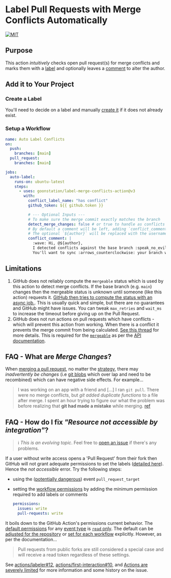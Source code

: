 # Label Pull Requests with Merge Conflicts Automatically

[![MIT](https://img.shields.io/github/license/prince-chrismc/label-merge-conflicts-action)](https://github.com/prince-chrismc/label-merge-conflicts-action/blob/main/LICENSE)

## Purpose

This action _intuitively_ checks open pull request(s) for merge conflicts and marks them with a [label][label-guide] and optionally leaves a
[comment][pr-comments] to alter the author.

[label-guide]: https://guides.github.com/features/issues/#filtering
[pr-comments]: https://docs.github.com/en/github/collaborating-with-pull-requests/reviewing-changes-in-pull-requests/commenting-on-a-pull-request#about-pull-request-comments

## Add it to Your Project

### Create a Label

You'll need to decide on a label and manually [create it][create-label] if it does not already exist.

[create-label]: https://docs.github.com/en/issues/using-labels-and-milestones-to-track-work/managing-labels#creating-a-label

### Setup a Workflow

```yml
name: Auto Label Conflicts
on:
  push:
    branches: [main]
  pull_request:
    branches: [main]

jobs:
  auto-label:
    runs-on: ubuntu-latest
    steps:
      - uses: goonstation/label-merge-conflicts-action@v3
        with:
          conflict_label_name: "has conflict"
          github_token: ${{ github.token }}

          # --- Optional Inputs ---
          # To make sure the merge commit exactly matches the branch
          detect_merge_changes: false # or true to handle as conflicts
          # By default a comment will be left, adding `conflict_comment: ''` will disable comments
          # The optional `${author}` will be replaced with the username of the pull request
          conflict_comment: |
            :wave: Hi, @${author},
            I detected conflicts against the base branch :speak_no_evil:
            You'll want to sync :arrows_counterclockwise: your branch with upstream!
```

## Limitations

1. GitHub does not reliably compute the `mergeable` status which is used by this action to detect merge conflicts.
If the base branch (e.g. `main`) changes then the mergeable status is unknown until someone (like this action) requests it.
[GitHub then tries to compute the status with an async job.](https://stackoverflow.com/a/30620973). This is usually quick
and simple, but there are no guarantees and GitHub might have issues. You can tweak `max_retries` and `wait_ms` to increase
the timeout before giving up on the Pull Request.
2. GitHub does not run actions on pull requests which have conflicts - which will prevent this action from working.
When there is a conflict it prevents the merge commit from being calculated.
[See this thread](https://github.community/t/run-actions-on-pull-requests-with-merge-conflicts/17104) for more details.
This is required for the [`mergeable`](https://docs.github.com/en/graphql/reference/enums#mergeablestate) as per the
[API documentation](https://docs.github.com/en/rest/reference/pulls#get-a-pull-request).

## FAQ - What are _Merge Changes_?

When [merging a pull request](https://docs.github.com/en/github/collaborating-with-issues-and-pull-requests/about-pull-request-merges), no matter the
[strategy](https://git-scm.com/docs/merge-strategies), there may _inadvertently be changes_ (i.e
[git blobs](https://git-scm.com/book/en/v2/Git-Internals-Git-Objects) which over lap and need to be recombined) which can have negative side effects. For example...

> I was working on an app with a friend and [...] I ran `git pull`. There were no merge conflicts, but _git added duplicate functions_ to a file after merge.
> I spent an hour trying to figure our what the problem was before realizing that **git had made a mistake** while merging.
> [ref](https://news.ycombinator.com/item?id=9871042)

## FAQ - How do I fix _"Resource not accessible by integration"_?

> ℹ️ _This is an evolving topic_. Feel free to [open an issue](https://github.com/prince-chrismc/label-merge-conflicts-action/issues/new?title=Question:%20Permissions&labels=help%20wanted) if there's any problems.

If a user without write access opens a 'Pull Request' from their fork then GitHub will not grant adequate permissions to set the labels
([detailed here](https://github.blog/changelog/2021-04-20-github-actions-control-permissions-for-github_token/#setting-permissions-in-the-workflow)).
Hence the _not accessible_ error. Try the following steps:

* using the ([potentially dangerous](https://securitylab.github.com/research/github-actions-preventing-pwn-requests/)) event `pull_request_target`
* setting the [workflow permissions](https://github.blog/changelog/2021-04-20-github-actions-control-permissions-for-github_token/)
by adding the minimum permission required to add labels or comments

  ```yml
  permissions:
    issues: write
    pull-requests: write
  ```

It boils down to the GitHub Action's permissions current behavior.
The [default permissions](https://docs.github.com/en/actions/reference/authentication-in-a-workflow#permissions-for-the-github_token) for any
[event type](https://docs.github.com/en/actions/reference/events-that-trigger-workflows) is
[`read` only](https://docs.github.com/en/actions/reference/authentication-in-a-workflow#permissions-for-the-github_token). The default can be
[adjusted for the repository](https://docs.github.com/en/github/administering-a-repository/disabling-or-limiting-github-actions-for-a-repository) or
[set for each workflow](https://github.blog/changelog/2021-04-20-github-actions-control-permissions-for-github_token/) explicitly. However, as per
the documentation...

> Pull requests from public forks are still considered a special case and will receive a read token regardless of these settings.

See [actions/labeler#12](https://github.com/actions/labeler/issues/12),
[actions/first-interaction#10](https://github.com/actions/first-interaction/issues/10),
and [Actions are severely limited](https://github.community/t/github-actions-are-severely-limited-on-prs/18179#M9249)
for more information and some history on the issue.
